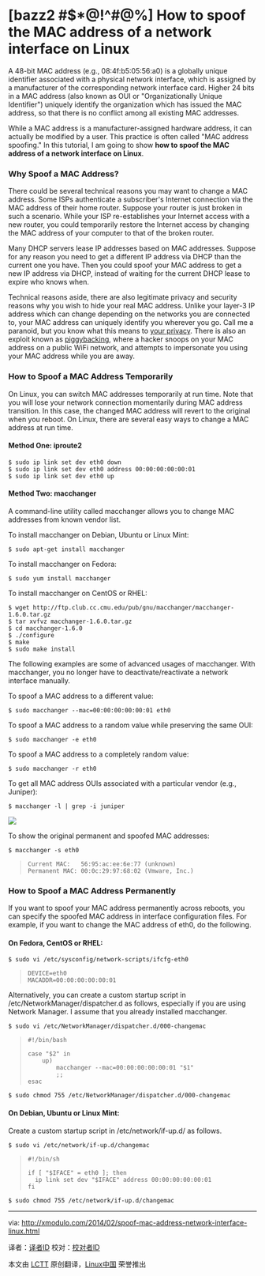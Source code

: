 [bazz2 #$*@!^#@%]
How to spoof the MAC address of a network interface on Linux
================================================================================
A 48-bit MAC address (e.g., 08:4f:b5:05:56:a0) is a globally unique identifier associated with a physical network interface, which is assigned by a manufacturer of the corresponding network interface card. Higher 24 bits in a MAC address (also known as OUI or "Organizationally Unique Identifier") uniquely identify the organization which has issued the MAC address, so that there is no conflict among all existing MAC addresses.

While a MAC address is a manufacturer-assigned hardware address, it can actually be modified by a user. This practice is often called "MAC address spoofing." In this tutorial, I am going to show **how to spoof the MAC address of a network interface on Linux**.

### Why Spoof a MAC Address? ###

There could be several technical reasons you may want to change a MAC address. Some ISPs authenticate a subscriber's Internet connection via the MAC address of their home router. Suppose your router is just broken in such a scenario. While your ISP re-establishes your Internet access with a new router, you could temporarily restore the Internet access by changing the MAC address of your computer to that of the broken router.

Many DHCP servers lease IP addresses based on MAC addresses. Suppose for any reason you need to get a different IP address via DHCP than the current one you have. Then you could spoof your MAC address to get a new IP address via DHCP, instead of waiting for the current DHCP lease to expire who knows when.

Technical reasons aside, there are also legitimate privacy and security reasons why you wish to hide your real MAC address. Unlike your layer-3 IP address which can change depending on the networks you are connected to, your MAC address can uniquely identify you wherever you go. Call me a paranoid, but you know what this means to [your privacy][1]. There is also an exploit known as [piggybacking][2], where a hacker snoops on your MAC address on a public WiFi network, and attempts to impersonate you using your MAC address while you are away.

### How to Spoof a MAC Address Temporarily ###

On Linux, you can switch MAC addresses temporarily at run time. Note that you will lose your network connection momentarily during MAC address transition. In this case, the changed MAC address will revert to the original when you reboot. On Linux, there are several easy ways to change a MAC address at run time.

#### Method One: iproute2 ####

    $ sudo ip link set dev eth0 down
    $ sudo ip link set dev eth0 address 00:00:00:00:00:01
    $ sudo ip link set dev eth0 up 

#### Method Two: macchanger ####

A command-line utility called macchanger allows you to change MAC addresses from known vendor list.

To install macchanger on Debian, Ubuntu or Linux Mint:

    $ sudo apt-get install macchanger 

To install macchanger on Fedora:

    $ sudo yum install macchanger 

To install macchanger on CentOS or RHEL:

    $ wget http://ftp.club.cc.cmu.edu/pub/gnu/macchanger/macchanger-1.6.0.tar.gz
    $ tar xvfvz macchanger-1.6.0.tar.gz
    $ cd macchanger-1.6.0 
    $ ./configure
    $ make
    $ sudo make install 

The following examples are some of advanced usages of macchanger. With macchanger, you no longer have to deactivate/reactivate a network interface manually.

To spoof a MAC address to a different value:

    $ sudo macchanger --mac=00:00:00:00:00:01 eth0 

To spoof a MAC address to a random value while preserving the same OUI:

    $ sudo macchanger -e eth0 

To spoof a MAC address to a completely random value:

    $ sudo macchanger -r eth0 

To get all MAC address OUIs associated with a particular vendor (e.g., Juniper):

    $ macchanger -l | grep -i juniper 

![](http://www.flickr.com/photos/xmodulo/12602895995/)

To show the original permanent and spoofed MAC addresses:

    $ macchanger -s eth0 

>     Current MAC:   56:95:ac:ee:6e:77 (unknown)
>     Permanent MAC: 00:0c:29:97:68:02 (Vmware, Inc.)

### How to Spoof a MAC Address Permanently ###

If you want to spoof your MAC address permanently across reboots, you can specify the spoofed MAC address in interface configuration files. For example, if you want to change the MAC address of eth0, do the following.

#### On Fedora, CentOS or RHEL: ####

    $ sudo vi /etc/sysconfig/network-scripts/ifcfg-eth0 

>     DEVICE=eth0
>     MACADDR=00:00:00:00:00:01

Alternatively, you can create a custom startup script in /etc/NetworkManager/dispatcher.d as follows, especially if you are using Network Manager. I assume that you already installed macchanger.

    $ sudo vi /etc/NetworkManager/dispatcher.d/000-changemac 

>     #!/bin/bash
>  
>     case "$2" in
>         up)
>             macchanger --mac=00:00:00:00:00:01 "$1"
>             ;;
>     esac

    $ sudo chmod 755 /etc/NetworkManager/dispatcher.d/000-changemac 

#### On Debian, Ubuntu or Linux Mint: ####

Create a custom startup script in /etc/network/if-up.d/ as follows.

    $ sudo vi /etc/network/if-up.d/changemac 

>     #!/bin/sh
>  
>     if [ "$IFACE" = eth0 ]; then
>       ip link set dev "$IFACE" address 00:00:00:00:00:01
>     fi

    $ sudo chmod 755 /etc/network/if-up.d/changemac 

--------------------------------------------------------------------------------

via: http://xmodulo.com/2014/02/spoof-mac-address-network-interface-linux.html

译者：[译者ID](https://github.com/译者ID) 校对：[校对者ID](https://github.com/校对者ID)

本文由 [LCTT](https://github.com/LCTT/TranslateProject) 原创翻译，[Linux中国](http://linux.cn/) 荣誉推出

[1]:http://www.identityblog.com/?p=1131
[2]:http://en.wikipedia.org/wiki/Piggybacking_(Internet_access)